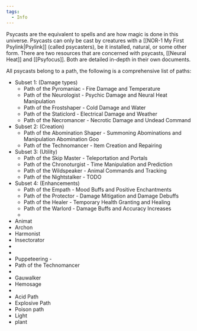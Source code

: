 ```yaml
---
tags:
  - Info
---
```

Psycasts are the equivalent to spells and are how magic is done in this universe. Psycasts can only be cast by creatures with a [[NOR-1 My First Psylink|Psylink]] (called psycasters), be it installed, natural, or some other form. There are two resources that are concerned with psycasts, [[Neural Heat]] and [[Psyfocus]]. Both are detailed in-depth in their own documents. 

All psycasts belong to a path, the following is a comprehensive list of paths:
- Subset 1: (Damage types)
	- Path of the Pyromaniac - Fire Damage and Temperature
	- Path of the Neurologist - Psychic Damage and Neural Heat Manipulation
	- Path of the Frostshaper - Cold Damage and Water
	- Path of the Staticlord - Electrical Damage and Weather
	- Path of the Necromancer - Necrotic Damage and Undead Command
- Subset 2: (Creation)
	- Path of the Abomination Shaper - Summoning Abominations and Manipulation Abomination Goo
	- Path of the Technomancer - Item Creation and Repairing
- Subset 3: (Utility)
	- Path of the Skip Master - Teleportation and Portals
	- Path of the Chronoturgist - Time Manipulation and Prediction
	- Path of the Wildspeaker - Animal Commands and Tracking
	- Path of the Nightstalker - TODO
- Subset 4: (Enhancements)
	- Path of the Empath - Mood Buffs and Positive Enchantments
	- Path of the Protector - Damage Mitigation and Damage Debuffs
	- Path of the Healer - Temporary Health Granting and Healing
	- Path of the Warlord - Damage Buffs and Accuracy Increases
	- 
- Animat
- Archon
- Harmonist
- Insectorator
- 
- 
- Puppeteering - 
- Path of the Technomancer
- 
- Gauwalker
- Hemosage
- 
- Acid Path
- Explosive Path
- Poison path
- Light
- plant


